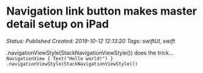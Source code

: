 # Navigation link button makes master detail setup on iPad 

_Status: Published_
_Created: 2019-10-12 12:13:20_
_Tags: swiftUI, swift_

.navigationViewStyle(StackNavigationViewStyle()) does the trick...
<code>
NavigationView {
        Text("Hello world!")
    }
    .navigationViewStyle(StackNavigationViewStyle())
</code>
